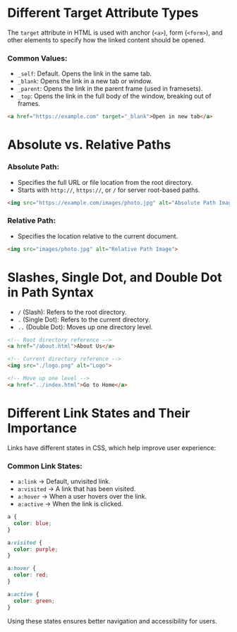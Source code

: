 # Different Target Attribute Types

The `target` attribute in HTML is used with anchor (`<a>`), form (`<form>`), and other elements to specify how the linked content should be opened.

### Common Values:
- `_self`: Default. Opens the link in the same tab.
- `_blank`: Opens the link in a new tab or window.
- `_parent`: Opens the link in the parent frame (used in framesets).
- `_top`: Opens the link in the full body of the window, breaking out of frames.

```html
<a href="https://example.com" target="_blank">Open in new tab</a>
```

# Absolute vs. Relative Paths

### Absolute Path:
- Specifies the full URL or file location from the root directory.
- Starts with `http://`, `https://`, or `/` for server root-based paths.

```html
<img src="https://example.com/images/photo.jpg" alt="Absolute Path Image">
```

### Relative Path:
- Specifies the location relative to the current document.

```html
<img src="images/photo.jpg" alt="Relative Path Image">
```

# Slashes, Single Dot, and Double Dot in Path Syntax

- `/` (Slash): Refers to the root directory.
- `.` (Single Dot): Refers to the current directory.
- `..` (Double Dot): Moves up one directory level.

```html
<!-- Root directory reference -->
<a href="/about.html">About Us</a>

<!-- Current directory reference -->
<img src="./logo.png" alt="Logo">

<!-- Move up one level -->
<a href="../index.html">Go to Home</a>
```

# Different Link States and Their Importance

Links have different states in CSS, which help improve user experience:

### Common Link States:
- `a:link` → Default, unvisited link.
- `a:visited` → A link that has been visited.
- `a:hover` → When a user hovers over the link.
- `a:active` → When the link is clicked.

```css
a {
  color: blue;
}

a:visited {
  color: purple;
}

a:hover {
  color: red;
}

a:active {
  color: green;
}
```

Using these states ensures better navigation and accessibility for users.
